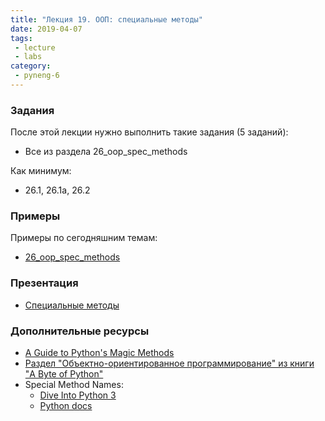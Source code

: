 ```yaml
---
title: "Лекция 19. ООП: специальные методы"
date: 2019-04-07
tags:
 - lecture
 - labs
category:
 - pyneng-6
---
```


### Задания

После этой лекции нужно выполнить такие задания (5 заданий):

* Все из раздела 26_oop_spec_methods

Как минимум:

* 26.1, 26.1a, 26.2


### Примеры

Примеры по сегодняшним темам:

* [26_oop_spec_methods](https://github.com/pyneng/pyneng-online-jan-apr-2019/tree/master/examples/26_oop_spec_methods)


### Презентация

* [Специальные методы](https://gitpitch.com/natenka/pyneng-slides/bonus-oop-special-methods#/)


### Дополнительные ресурсы

* [A Guide to Python's Magic Methods](https://rszalski.github.io/magicmethods/)
* [Раздел "Объектно-ориентированное программирование" из книги "A Byte of Python"](https://wombat.org.ua/AByteOfPython/object_oriented_programming.html)
* Special Method Names:
  * [Dive Into Python 3](http://www.diveintopython3.net/special-method-names.html)
  * [Python docs](https://docs.python.org/3.6/reference/datamodel.html#specialnames)

